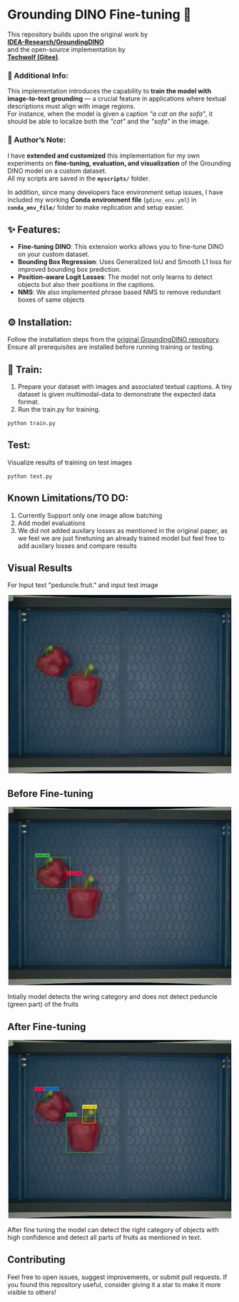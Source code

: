 # Grounding DINO Fine-tuning 🦖

This repository builds upon the original work by  
[**IDEA-Research/GroundingDINO**](https://github.com/IDEA-Research/GroundingDINO)  
and the open-source implementation by  
[**Techwolf (Gitee)**](https://gitee.com/techwolf/Grounding-Dino-FineTuning).  

### 🧩 Additional Info:
This implementation introduces the capability to **train the model with image-to-text grounding** — a crucial feature in applications where textual descriptions must align with image regions.  
For instance, when the model is given a caption *"a cat on the sofa"*, it should be able to localize both the *"cat"* and the *"sofa"* in the image.

### 🧠 Author’s Note:
I have **extended and customized** this implementation for my own experiments on **fine-tuning, evaluation, and visualization** of the Grounding DINO model on a custom dataset.  
All my scripts are saved in the **`myscripts/`** folder.

In addition, since many developers face environment setup issues, I have included my working **Conda environment file** (`gdino_env.yml`) in **`conda_env_file/`** folder to make replication and setup easier.

## ✨ Features:

- **Fine-tuning DINO**: This extension works allows you to fine-tune DINO on your custom dataset.
- **Bounding Box Regression**: Uses Generalized IoU and Smooth L1 loss for improved bounding box prediction.
- **Position-aware Logit Losses**: The model not only learns to detect objects but also their positions in the captions.
- **NMS**: We also implemented phrase based NMS to remove redundant boxes of same objects

## ⚙️ Installation:
Follow the installation steps from the [original GroundingDINO repository](https://github.com/IDEA-Research/GroundingDINO).  
Ensure all prerequisites are installed before running training or testing.

## 🧩 Train: 

1. Prepare your dataset with images and associated textual captions. A tiny dataset is given multimodal-data to demonstrate the expected data format.
3. Run the train.py for training.
  ```
  python train.py
  ```

## Test:
Visualize results of training on test images
```
python test.py
```

## Known Limitations/TO DO:

1. Currently Support only one image allow batching 
2. Add model evaluations
3. We did not added auxilary losses as mentioned in the original paper, as we feel we are just finetuning an already trained model but feel free to add auxilary losses and compare results

## Visual Results

For Input text "peduncle.fruit." and input test image 

<div align="center">
<img src="multimodal-data/test_images/test_pepper.jpg" width=500 height=400>
</div> 


## Before Fine-tuning


<div align="center">
<img src="vis_results/initial_results.jpg" width=500 height=400>
</div> 

Intially model detects the wring category and does not detect peduncle (green part) of the fruits

## After Fine-tuning
<div align="center">
<img src="vis_results/finetune_results.jpg" width=500 height=400>
</div> 

After fine tuning the model can detect the right category of objects with high confidence and detect all parts of fruits as mentioned in text.


## Contributing
Feel free to open issues, suggest improvements, or submit pull requests. If you found this repository useful, consider giving it a star to make it more visible to others!
